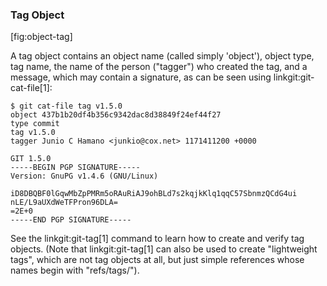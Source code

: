 
### Tag Object ###

[fig:object-tag]

A tag object contains an object name (called simply 'object'), object type,
tag name, the name of the person ("tagger") who created the tag, and a
message, which may contain a signature, as can be seen using
linkgit:git-cat-file[1]:

    $ git cat-file tag v1.5.0
    object 437b1b20df4b356c9342dac8d38849f24ef44f27
    type commit
    tag v1.5.0
    tagger Junio C Hamano <junkio@cox.net> 1171411200 +0000

    GIT 1.5.0
    -----BEGIN PGP SIGNATURE-----
    Version: GnuPG v1.4.6 (GNU/Linux)

    iD8DBQBF0lGqwMbZpPMRm5oRAuRiAJ9ohBLd7s2kqjkKlq1qqC57SbnmzQCdG4ui
    nLE/L9aUXdWeTFPron96DLA=
    =2E+0
    -----END PGP SIGNATURE-----

See the linkgit:git-tag[1] command to learn how to create and verify tag
objects.  (Note that linkgit:git-tag[1] can also be used to create
"lightweight tags", which are not tag objects at all, but just simple
references whose names begin with "refs/tags/").
